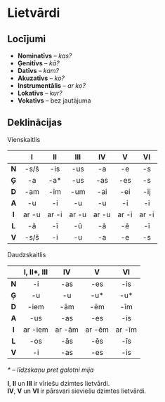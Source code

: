 Lietvārdi
=========

Locījumi
--------

- **Nominatīvs** – *kas?*
- **Ģenitīvs** – *kā?*
- **Datīvs** – *kam?*
- **Akuzatīvs** – *ko?*
- **Instrumentālis** – *ar ko?*
- **Lokatīvs** – *kur?*
- **Vokatīvs** – bez jautājuma

Deklinācijas
------------

Vienskaitlis

|       | I     | II    | III   | IV    | V     | VI    |
| :-:   | :-:   | :-:   | :-:   | :-:   | :-:   | :-:   |
| **N** | -s/š  | -is   | -us   | -a    | -e    | -s    |
| **Ģ** | -a    | -a\*  | -us   | -as   | -es   | -s    |
| **D** | -am   | -im   | -um   | -ai   | -ei   | -ij   |
| **A** | -u    | -i    | -u    | -u    | -i    | -i    |
| **I** | ar -u | ar -i | ar -u | ar -u | ar -i | ar -i |
| **L** | -ā    | -ī    | -ū    | -ā    | -ē    | -ī    |
| **V** | -s/š  | -i    | -u    | -a    | -e    | -s    |

Daudzskaitlis

|       | I, II\*, III | IV     | V      | VI     |
| :-:   | :-:          | :-:    | :-:    | :-:    |
| **N** | -i           | -as    | -es    | -is    |
| **Ģ** | -u           | -u     | -u\*   | -u\*   |
| **D** | -iem         | -ām    | -ēm    | -īm    |
| **A** | -us          | -as    | -es    | -is    |
| **I** | ar -iem      | ar -ām | ar -ēm | ar -īm |
| **L** | -os          | -ās    | -ēs    | -īs    |
| **V** | -i           | -as    | -es    | -is    |

*\* – līdzskaņu pret galotni mija*

**I**, **II** un **III** ir vīriešu dzimtes lietvārdi.  
**IV**, **V** un **VI** ir pārsvari sieviešu dzimtes lietvārdi.
